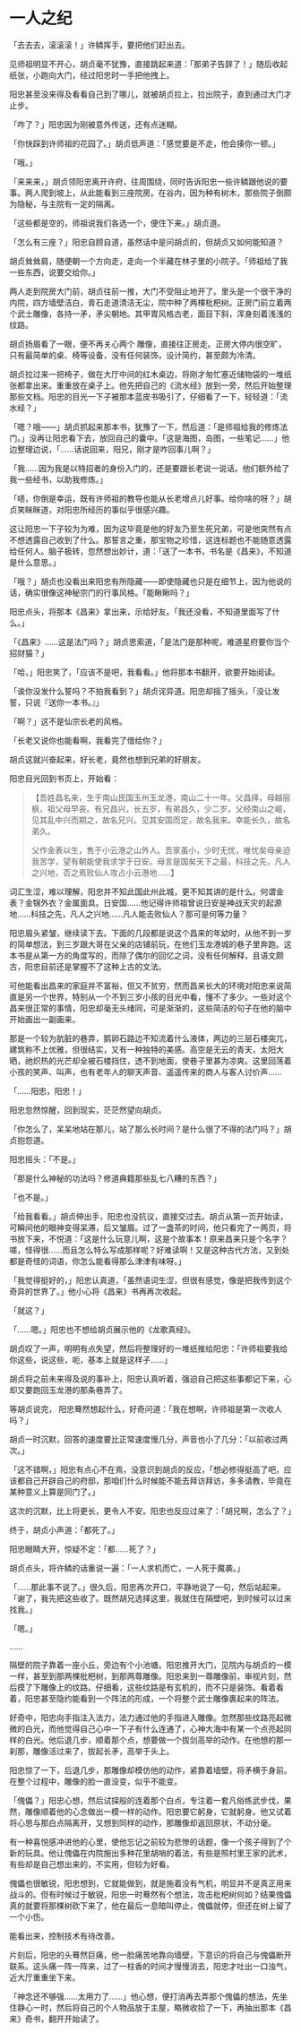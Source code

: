 
# 一人之纪

「去去去，滚滚滚！」许鳞挥手，要把他们赶出去。

见师祖明显不开心，胡贞毫不犹豫，直接跳起来道：「那弟子告辞了！」随后收起纸张，小跑向大门，经过阳忠时一手把他拽上。

阳忠甚至没来得及看看自己到了哪儿，就被胡贞拉上，拉出院子，直到通过大门才止步。

「咋了？」阳忠因为刚被意外传送，还有点迷糊。

「你快踩到许师祖的花园了。」胡贞低声道：「感觉要是不走，他会揍你一顿。」

「哦。」

「来来来，」胡贞领阳忠离开许府，往周围绕，同时告诉阳忠一些许鳞跟他说的要事。两人爬到坡上，从此能看到三座院房。在谷内，因为种有树木，那些院子倒颇为隐秘，与主院有一定的隔离。

「这些都是空的，师祖说我们各选一个，便住下来。」胡贞道。

「怎么有三座？」阳忠自顾自道，虽然话中是问胡贞的，但胡贞又如何能知道？

胡贞耸耸肩，随便朝一个方向走，走向一个半藏在林子里的小院子。「师祖给了我一些东西，说要交给你。」

两人走到院房大门前，胡贞往前一推，大门不受阻止地开了。里头是一个很干净的内院，四方墙壁洁白，青石走道清洁无尘，院中种了两棵枇杷树。正房门前立着两个武士雕像，各持一矛，矛尖朝地。其甲胄风格古老，面目下斜，浑身刻着浅浅的纹路。

胡贞扬眉看了一眼，便不再关心两个 雕像，直接往正房走。正房大停内很空旷，只有最简单的桌、椅等设备，没有任何装饰，设计简约，甚至颇为冷清。

胡贞拉过来一把椅子，做在大厅中间的红木桌边，将刚才匆忙塞近储物袋的一堆纸张都拿出来。重重放在桌子上。他先把自己的《流水经》放到一旁，然后开始整理那些文档。阳忠的目光一下子被那本蓝皮书吸引了，仔细看了一下，轻轻道：「流水经？」

「嗯？哦——」胡贞抓起来那本书，犹豫了一下，然后道：「是师祖给我的修炼法门。」没再让阳忠看下去，放回自己的囊中。「这是海图，岛图，一些笔记……」他边整理边说，「……话说回来，阳兄，刚才是咋回事儿啊？」

「我……因为我是以特招者的身份入门的，还是要跟长老说一说话。他们额外给了我一些经书，以助我修炼。」

「啧，你倒是幸运，既有许师祖的教导也能从长老增点儿好事。给你啥的呀？」胡贞笑眯眯道，对阳忠所经历的事似乎很感兴趣。

这让阳忠一下子较为为难，因为这毕竟是他的好友乃至生死兄弟，可是他突然有点不想透露自己收到了什么。那誓言之重，那宝物之珍惜，这连标题也不能随意透露给任何人。脑子极转，忽然想出妙计，道：「送了一本书，书名是《昌来》，不知道是什么意思。」

「哦？」胡贞也没看出来阳忠有所隐藏——即使隐藏也只是在细节上，因为他说的话，确实很像这神秘宗门的行事风格。「能瞅瞅吗？」

阳忠点头，将那本《昌来》拿出来，示给好友。「我还没看，不知道里面写了什么。」

「《昌来》……这是法门吗？」胡贞思索道，「是法门是那种呢，难道星府要你当个招财猫？」

「哈，」阳忠笑了，「应该不是吧，我看看。」他将那本书翻开，欲要开始阅读。

「诶你没发什么誓吗？不拍我看到？」胡贞诧异道。阳忠却摇了摇头，「没让发誓，只说『送你一本书。』」

「啊？」这不是仙宗长老的风格。

「长老又说你也能看啊，我看完了借给你？」

胡贞这就兴奋起来，好长老，竟然也想到兄弟的好朋友。

阳忠目光回到书页上，开始看：

> 【吾姓昌名来，生于南山民国玉州玉龙港，南山二十一年。父昌择，母越丽枫，祖父母早丧。有兄昌兴，长五岁，有弟昌久，少二岁。父经南山之崛，见其乱中兴而期之，故名兄兴。见其安国而定，故名我来。幸能长久，故名弟久。
> 
> 父作金表以生，售于小云港之山外人。吾家虽小，少时无忧，唯忧矣母亲迫我苦学，望有朝能使我求学于日安。母言是国矣天下之最，科技之先，凡人之兴地，否之焉败仙人攻占小云港地……】

词汇生涩，难以理解，阳忠并不知此国此州此城，更不知其讲的是什么。何谓金表？金锦外衣？金属面具。日安国……他记得许师祖曾说日安是神战天灾的起源地……科技之先，凡人之兴地……凡人能击败仙人？那可是何等力量？

阳忠眉头紧皱，继续读下去。下面的几段都是说这个昌来的年幼时，从他不到一岁的简单想法，到三岁跟大哥在父亲的店铺前玩，在他们玉龙港城的巷子里奔跑。这本书是从第一方的角度写的，而除了偶尔的回忆之词，没有任何解释，且语文颇古，阳忠目前还是掌握不了这种上古的文法。

可他能看出昌来的家庭并不富裕，但又不贫穷，然而昌来长大的环境对阳忠来说简直是另一个世界，特别从一个不到三岁小孩的目光中看，懂不了多少。一些对这个昌来很正常的事情，阳忠却毫无头绪同，可是渐渐的，这些简洁的句子在他的脑中开始画出一副画来。

那是一个较为肮脏的巷弄，鹅卵石路边不知流着什么液体，两边的三层石楼突兀，建筑称不上优雅，但很结实，又有一种独特的美感。高空是无云的青天，太阳大晒，祂炽热的光芒却全被石楼挡住，透不到地面，使巷子里甚为凉爽。这里回荡着小孩的笑声、叫声，也有老年人的聊天声音、遥遥传来的商人与客人讨价声……

「……阳忠，阳忠！」

阳忠忽然惊醒，回到现实，茫茫然望向胡贞。

「你怎么了，呆呆地站在那儿，站了那么长时间？是什么很了不得的法门吗？」胡贞抱怨道。

阳忠摇头：「不是。」

「那是什么神秘的功法吗？修道典籍那些乱七八糟的东西？」

「也不是。」

「给我看看。」胡贞伸出手，阳忠也没抗议，直接交过去。胡贞从第一页开始读，可瞬间他的眼神变得呆滞，后又皱眉。过了一盏茶的时间，他只看完了一两页，将书放下来，不悦道：「这是什么玩意儿啊，这是个故事本！原来昌来只是个名字？嗟，怪得很……而且怎么特么写成那样呢？好难读啊！又是这种古代方法，又到处都是奇怪的词语，你怎么能看得那么津津有味呀。」

「我觉得挺好的，」阳忠认真道，「虽然语词生涩，但很有感觉，像是把我传到这个奇异的世界了。」他小心将《昌来》书再再次收起。

「就这？」

「……嗯。」阳忠也不想给胡贞展示他的《龙歌真经》。

胡贞叹了一声，明明有点失望，然后将整理好的一堆纸推给阳忠：「许师祖要我给你这些，说这些，呃，基本上就是这样子……」

胡贞将之前未来得及说的事补上，阳忠认真听着，强迫自己把这些事都记下来，心却又要跑回玉龙港的那条巷弄了。

等胡贞说完， 阳忠蓦然想起什么，好奇问道：「我在想啊，许师祖是第一次收人吗？」

胡贞一时沉默，回答的速度要比正常速度慢几分，声音也小了几分：「以前收过两次。」

「这不错啊，」阳忠有点心不在焉，没意识到胡贞的反应，「想必修得挺高了吧，应该都自己开辟自己的府邸，那咱们什么时候能不能去拜访拜访，多多请教，毕竟在某种意义上算是同门了。」

这次的沉默，比上将更长，更令人不安。阳忠也反应过来了：「胡兄啊，怎么了？」

终于，胡贞小声道：「都死了。」

阳忠眼睛大开，惊疑不定：「都……死了？」

胡贞点头，将许鳞的话重说一遍：「一人求机而亡，一人死于魔袭。」

「……那此事不说了。」很久后，阳忠再次开口，平静地说了一句，然后站起来。「谢了，我先把这些收了。既然胡兄选择这里，我就住在隔壁吧，到时候可以过来找我。」

「嗯。」

……

隔壁的院子靠着一座小丘，旁边有个小池塘。阳忠推开大门，见院内与胡贞的一模一样，甚至到那两棵枇杷树，到那两尊雕像。阳忠来到一尊雕像前，审视片刻，然后摸了下雕像上的纹路。仔细看，这些纹路是有玄机的，而不只是装饰。看着看着，阳忠甚至隐约能看到一个阵法的形成，一个将整个武士雕像裹起来的阵法。

好奇中，阳忠向手指注入法力，法力通过他的手指进入雕像。忽然那些纹路亮起微微的白光，而他觉得自己心中一下子有什么连通了，心神大海中有某一个点亮起同样的白光。他后退几步，顺着那个点，想要做一个拔剑高举的动作。在他想的那一刹那，雕像活过来了，拔起长矛，高举于头上。

阳忠惊了一下，后退几步，那雕像却模仿他的动作，紧靠着墙壁，将矛横于身前。在整个过程中，雕像的脸一直没变，似乎不能变。

「傀儡？」阳忠心想，然后试探般的连着那个白点，专注着一套凡俗练武步伐，果然，雕像顺着他的心念做出一模一样的动作。阳忠要它躬身，它就躬身。他又试着将心思与那白点隔离开，又想到同样的动作，那雕像却返回原状，不动分毫。

有一种喜悦感冲进他的心里，使他忘记之前较为悲惨的话题，像一个孩子得到了个新的玩具。他让傀儡在内院施出多种花里胡哨的着法，有些是照村里王家的武术，有些却是自己想出来的，不实用，但较为好看。

傀儡也很敏锐，阳忠想到，它就能做到，就是施着没有气机，明显并不是真正用来战斗的。但有时候过于敏锐，阳忠一时蓦然有个想法，攻击枇杷树何如？结果傀儡真的就要将那棵树砍下来了，他在最后一息暗叫停止，傀儡就停，但还在树上留了一个小伤。

能看出来，控制技术有待改善。

片刻后，阳忠的头蓦然巨痛，他一脸痛苦地靠向墙壁，下意识的将自己与傀儡断开联系。这头痛一阵一阵来，过了一柱香的时间才慢慢消去，阳忠才吐出一口浊气，近大厅重重坐下来。

「神念还不够强……太用力了……」他心想，便打消再去弄那个傀儡的想法，先坐住静心一时，然后将自己的个人物品放于主屋，略微收拾了一下，再抽出那本《昌来》奇书，翻开开始读了。

